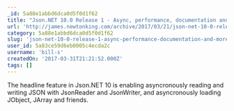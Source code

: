 ```yaml
---
_id: 5a88e1abbd6dca0d5f0d1f62
title: "Json.NET 10.0 Release 1 - Async, performance, documentation and more"
url: 'http://james.newtonking.com/archive/2017/03/21/json-net-10-0-release-1-async-performance-documentation-and-more'
category: 5a88e1abbd6dca0d5f0d1f62
slug: 'json-net-10-0-release-1-async-performance-documentation-and-more'
user_id: 5a83ce59d6eb0005c4ecda2c
username: 'bill-s'
createdOn: '2017-03-31T21:21:52.000Z'
tags: []
---
```


The headline feature in Json.NET 10 is enabling asyncronously reading and writing JSON with JsonReader and JsonWriter, and asyncronously loading JObject, JArray and friends.
